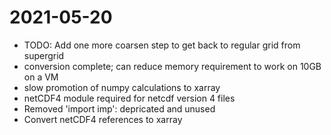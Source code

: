 # 2021-05-20

  - TODO: Add one more coarsen step to get back to regular grid from supergrid
  - conversion complete; can reduce memory requirement to work on 10GB on a VM
  - slow promotion of numpy calculations to xarray
  - netCDF4 module required for netcdf version 4 files
  - Removed 'import imp': depricated and unused
  - Convert netCDF4 references to xarray
